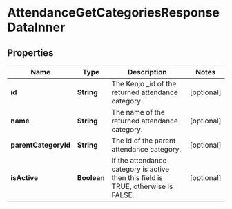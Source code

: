 

# AttendanceGetCategoriesResponseDataInner


## Properties

| Name | Type | Description | Notes |
|------------ | ------------- | ------------- | -------------|
|**id** | **String** | The Kenjo _id of the returned attendance category. |  [optional] |
|**name** | **String** | The name of the returned attendance category. |  [optional] |
|**parentCategoryId** | **String** | The id of the parent attendance category. |  [optional] |
|**isActive** | **Boolean** | If the attendance category is active then this field is TRUE, otherwise is FALSE. |  [optional] |



